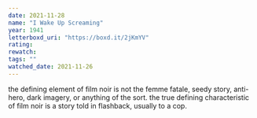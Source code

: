 ```yaml
---
date: 2021-11-28
name: "I Wake Up Screaming"
year: 1941
letterboxd_uri: "https://boxd.it/2jKmYV"
rating: 
rewatch: 
tags: ""
watched_date: 2021-11-26
---
```


the defining element of film noir is not the femme fatale, seedy story, anti-hero, dark imagery, or anything of the sort. the true defining characteristic of film noir is a story told in flashback, usually to a cop.
